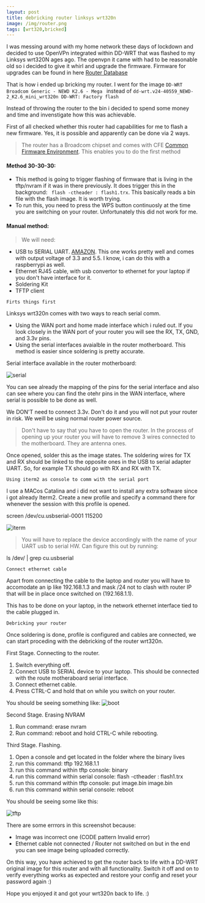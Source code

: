 ```yaml
---
layout: post
title: debricking router linksys wrt320n
image: /img/router.png
tags: [wrt320,bricked]
---
```


I was messing around with my home network these days of lockdown and decided to use OpenVPn integrated within DD-WRT that was flashed to my Linksys wrt320N ages ago. The openvpn it came with had to be  reasonable old so i decided to give it whirl and upgrade the firmware. 
Firmware for upgrades can be found in here [Router Database](https://dd-wrt.com/support/router-database/?model=WRT320N_v1.0) 

That is how i ended up bricking my router. I went for the image `DD-WRT Broadcom Generic - NEWD K2.6 - Mega ` instead of `dd-wrt.v24-40559_NEWD-2_K2.6_mini_wrt320n DD-WRT: Factory flash`

Instead of throwing the router to the bin i decided to spend some money and time and invenstigate how this was achievable.

First of all checked whether this router had capabilities for me to flash a new firmware. Yes, it is possible and apparently can be done via 2 ways.

> The router has a Broadcom chipset and comes with CFE [Common Firmware Environment](https://en.wikipedia.org/wiki/Common_Firmware_Environment). This enables you to do the first method

#### Method 30-30-30:
  - This method is going to trigger flashing of firmware that is living in the tftp/nvram if it was in there previously. It does trigger this in the background: ` flash -ctheader : flash1.trx`. This basically reads a bin file with the flash image. It is worth trying.
  - To run this, you need to press the WPS button continuosly at the time you are switching on your router. Unfortunately this did not work for me.

#### Manual method:

> We will need:
 - USB to SERIAL UART. [AMAZON](https://www.amazon.co.uk/gp/product/B072K3Z3TL/ref=ppx_yo_dt_b_asin_title_o00_s00?ie=UTF8&psc=1). This one works pretty well and comes with output voltage of 3.3 and 5.5. I know, i can do this with a raspberrypi as well.
 - Ethernet RJ45 cable, with usb convertor to ethernet for your laptop if you don't have interface for it.
 - Soldering Kit
 - TFTP client

```Firts things first```

Linksys wrt320n comes with two ways to reach serial comm. 
- Using the WAN port and home made interface which i ruled out. If you look closely in the WAN port of your router you will see the RX, TX, GND, and 3.3v pins.
- Using the serial interfaces avaialble in the router motherboard. This method is easier since soldering is pretty accurate.

Serial interface available in the router motherboard:

![serial](https://github.com/marioanton/marioanton.github.io/raw/master/img/pins.png "router serial comm pins interface")

You can see already the mapping of the pins for the serial interface and also can see where you can find the otehr pins in the WAN interface, where serial is possible to be done as well.

We DON'T need to connect 3.3v. Don't do it and you will not put your router in risk. We weill be using normal router power source.

> Don't have to say that you have to open the router. In the process of opening up your router you will have to remove 3 wires connected to the motherboard. They are antenna ones.

Once opened, solder this as the image states. The soldering wires for TX and RX should be linked to the opposite ones in the USB to serial adapter UART. So, for example TX should go with RX and RX with TX.

```Using iterm2 as console to comm with the serial port ```

I use a MACos Catalina and i did not want to install any extra software since i got already Iterm2.
Create a new profile and specify a command there for whenever the session with this profile is opened.

screen /dev/cu.usbserial-0001 115200

![iterm](https://github.com/marioanton/marioanton.github.io/raw/master/img/iterm.png "iterm config profile")
> You will have to replace the device accordingly with the name of your UART usb to serial HW. Can figure this out by running: 

ls /dev/ \|  grep cu.usbserial

```Connect ethernet cable ```

Apart from connecting the cable to the laptop and router you will have to accomodate an ip like 192.168.1.3 and mask /24 not to clash with router IP that will be in place once switched on (192.168.1.1).

This has to be done on your laptop, in the network ethernet interface tied to the cable plugged in.


```Debricking your router```

Once soldering is done, profile is configured and cables are connected, we can start proceding with the debricking of the router wrt320n.

First Stage. Connecting to the router.

 1. Switch everything off.
 2. Connect USB to SERIAL device to your laptop. This should be connected with the route motheraboard serial interface.
 3. Connect ethernet cable.
 4. Press CTRL-C and hold that on while you switch on your router.

You should be seeing something like:
![boot](https://github.com/marioanton/marioanton.github.io/raw/master/img/boot.png "boot")

Second Stage. Erasing NVRAM

1. Run command: erase nvram
2. Run command: reboot and hold CTRL-C while rebooting.

Third Stage. Flashing.

1. Open a console and get located in the folder where the binary lives
1. run this command: tftp 192.168.1.1
2. run this command within tftp console: binary
3. run this command within serial console:  flash -ctheader : flash1.trx
3. run this command within tftp console:  put image.bin image.bin
4. run this command within serial console: reboot 

You should be seeing some like this:

![tftp](https://github.com/marioanton/marioanton.github.io/raw/master/img/tftp.png "tftp")

There are some errrors in this screenshot because:
- Image was incorrect one (CODE pattern Invalid error)
- Ethernet cable not connected / Router not switched on but in the end you can see image being uploaded correctly.

On this way, you have achieved to get the router back to life with a DD-WRT original image for this router and with all functionality. 
Switch it off and on to verify everything works as expected and restore your config and reset your password again :)

Hope you enjoyed it and got your wrt320n back to life. :)